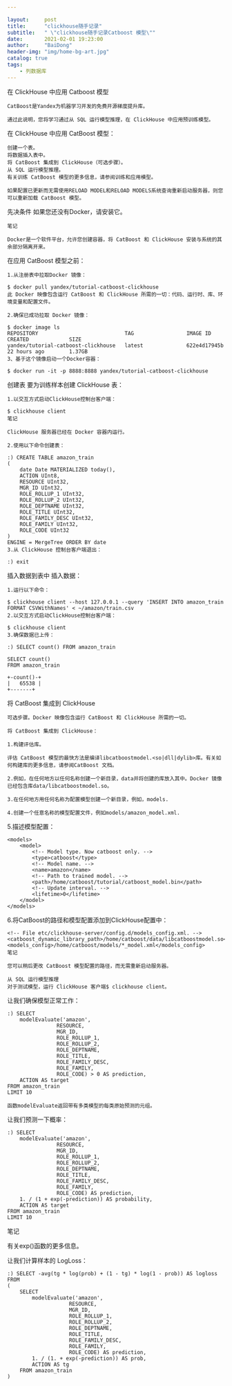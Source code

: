 ```yaml
---

layout:     post
title:      "clickhouse随手记录"
subtitle:   " \"clickhouse随手记录Catboost 模型\""
date:       2021-02-01 19:23:00
author:     "BaiDong"
header-img: "img/home-bg-art.jpg"
catalog: true
tags:
    - 列数据库
---
```

在 ClickHouse 中应用 Catboost 模型

    CatBoost是Yandex为机器学习开发的免费开源梯度提升库。

    通过此说明，您将学习通过从 SQL 运行模型推理，在 ClickHouse 中应用预训练模型。

在 ClickHouse 中应用 CatBoost 模型：

    创建一个表。
    将数据插入表中。
    将 CatBoost 集成到 ClickHouse（可选步骤）。
    从 SQL 运行模型推理。
    有关训练 CatBoost 模型的更多信息，请参阅训练和应用模型。

    如果配置已更新而无需使用RELOAD MODEL和RELOAD MODELS系统查询重新启动服务器，则您可以重新加载 CatBoost 模型。

先决条件
如果您还没有Docker，请安装它。

    笔记

    Docker是一个软件平台，允许您创建容器，将 CatBoost 和 ClickHouse 安装与系统的其余部分隔离开来。

在应用 CatBoost 模型之前：

    1.从注册表中拉取Docker 镜像：

    $ docker pull yandex/tutorial-catboost-clickhouse
    此 Docker 映像包含运行 CatBoost 和 ClickHouse 所需的一切：代码、运行时、库、环境变量和配置文件。

    2.确保已成功拉取 Docker 镜像：

    $ docker image ls
    REPOSITORY                            TAG                 IMAGE ID            CREATED             SIZE
    yandex/tutorial-catboost-clickhouse   latest              622e4d17945b        22 hours ago        1.37GB
    3、基于这个镜像启动一个Docker容器：

    $ docker run -it -p 8888:8888 yandex/tutorial-catboost-clickhouse
创建表
要为训练样本创建 ClickHouse 表：

    1.以交互方式启动ClickHouse控制台客户端：

    $ clickhouse client
    笔记

    ClickHouse 服务器已经在 Docker 容器内运行。

    2.使用以下命令创建表：

    :) CREATE TABLE amazon_train
    (
        date Date MATERIALIZED today(),
        ACTION UInt8,
        RESOURCE UInt32,
        MGR_ID UInt32,
        ROLE_ROLLUP_1 UInt32,
        ROLE_ROLLUP_2 UInt32,
        ROLE_DEPTNAME UInt32,
        ROLE_TITLE UInt32,
        ROLE_FAMILY_DESC UInt32,
        ROLE_FAMILY UInt32,
        ROLE_CODE UInt32
    )
    ENGINE = MergeTree ORDER BY date
    3.从 ClickHouse 控制台客户端退出：

    :) exit
插入数据到表中
插入数据：

    1.运行以下命令：

    $ clickhouse client --host 127.0.0.1 --query 'INSERT INTO amazon_train FORMAT CSVWithNames' < ~/amazon/train.csv
    2.以交互方式启动ClickHouse控制台客户端：

    $ clickhouse client
    3.确保数据已上传：

    :) SELECT count() FROM amazon_train

    SELECT count()
    FROM amazon_train

    +-count()-+
    |   65538 |
    +-------+
将 CatBoost 集成到 ClickHouse

    可选步骤。Docker 映像包含运行 CatBoost 和 ClickHouse 所需的一切。

    将 CatBoost 集成到 ClickHouse：

    1.构建评估库。

    评估 CatBoost 模型的最快方法是编译libcatboostmodel.<so|dll|dylib>库。有关如何构建库的更多信息，请参阅CatBoost 文档。

    2.例如，在任何地方以任何名称创建一个新目录，data并将创建的库放入其中。Docker 镜像已经包含库data/libcatboostmodel.so。

    3.在任何地方用任何名称为配置模型创建一个新目录，例如，models.

    4.创建一个任意名称的模型配置文件，例如models/amazon_model.xml.

5.描述模型配置：

    <models>
        <model>
            <!-- Model type. Now catboost only. -->
            <type>catboost</type>
            <!-- Model name. -->
            <name>amazon</name>
            <!-- Path to trained model. -->
            <path>/home/catboost/tutorial/catboost_model.bin</path>
            <!-- Update interval. -->
            <lifetime>0</lifetime>
        </model>
    </models>
6.将CatBoost的路径和模型配置添加到ClickHouse配置中：

    <!-- File etc/clickhouse-server/config.d/models_config.xml. -->
    <catboost_dynamic_library_path>/home/catboost/data/libcatboostmodel.so</catboost_dynamic_library_path>
    <models_config>/home/catboost/models/*_model.xml</models_config>
    笔记

    您可以稍后更改 CatBoost 模型配置的路径，而无需重新启动服务器。

    从 SQL 运行模型推理 
    对于测试模型，运行 ClickHouse 客户端$ clickhouse client。

让我们确保模型正常工作：

    :) SELECT
        modelEvaluate('amazon',
                    RESOURCE,
                    MGR_ID,
                    ROLE_ROLLUP_1,
                    ROLE_ROLLUP_2,
                    ROLE_DEPTNAME,
                    ROLE_TITLE,
                    ROLE_FAMILY_DESC,
                    ROLE_FAMILY,
                    ROLE_CODE) > 0 AS prediction,
        ACTION AS target
    FROM amazon_train
    LIMIT 10

    函数modelEvaluate返回带有多类模型的每类原始预测的元组。

让我们预测一下概率：

    :) SELECT
        modelEvaluate('amazon',
                    RESOURCE,
                    MGR_ID,
                    ROLE_ROLLUP_1,
                    ROLE_ROLLUP_2,
                    ROLE_DEPTNAME,
                    ROLE_TITLE,
                    ROLE_FAMILY_DESC,
                    ROLE_FAMILY,
                    ROLE_CODE) AS prediction,
        1. / (1 + exp(-prediction)) AS probability,
        ACTION AS target
    FROM amazon_train
    LIMIT 10
笔记

有关exp()函数的更多信息。

让我们计算样本的 LogLoss：

    :) SELECT -avg(tg * log(prob) + (1 - tg) * log(1 - prob)) AS logloss
    FROM
    (
        SELECT
            modelEvaluate('amazon',
                        RESOURCE,
                        MGR_ID,
                        ROLE_ROLLUP_1,
                        ROLE_ROLLUP_2,
                        ROLE_DEPTNAME,
                        ROLE_TITLE,
                        ROLE_FAMILY_DESC,
                        ROLE_FAMILY,
                        ROLE_CODE) AS prediction,
            1. / (1. + exp(-prediction)) AS prob,
            ACTION AS tg
        FROM amazon_train
    )
